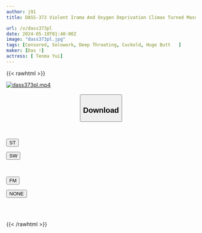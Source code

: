 ```yaml
---
author: j91
title: DASS-373 Violent Irama And Oxygen Deprivation Climax Turned Masochistic, POV NTR Video Letter From My Big Ass Girlfriend Yui Tenma

url: /v/dass373pl
date: 2024-05-10T01:40:00Z
image: "dass373pl.jpg"
tags: [Censored, Solowork, Deep Throating, Cuckold, Huge Butt	]
maker: [Das !]
actress: [ Tenma Yui]
---
```



{{< rawhtml >}}

<div class="video" data-videoid="wr7l2kzaBdfJMm3">
    <a href="javascript:;">
        <img src="/v/dass373pl/dass373pl.jpg" width="WIDTH" height="HEIGHT" alt="dass373pl.mp4" loading="lazy">
    </a>
</div>

<script type="text/javascript" src="https://j91.asia/asset/on-demand-st.js"></script>

<br>
  <link rel="stylesheet" href="https://j91.asia/asset/bs5.css">
  
  <center>
  <button class="btn btn-primary" type="button" data-bs-toggle="collapse" data-bs-target=".multi-collapse" aria-expanded="false" aria-controls="multiCollapseExample1 multiCollapseExample2"><h2>Download</h2></button></center>
</p>
<div class="row">
  <div class="col">
    <div class="collapse multi-collapse" id="multiCollapseExample1">
      <div class="card card-body">
	      	      <br>
<div class="buttons">  
<p><a href="https://streamtape.to/v/wr7l2kzaBdfJMm3" target="_blank"><button class="btn-hover color-3"><i class="fa fa-download"></i> ST</button></a></p>
<p><a href="https://asnwish.com/m13dhcu1890g" target="_blank"><button class="btn-hover color-2"><i class="fa fa-download"></i> SW</button></a></p></div>
    </div>
  </div>
</div>
  <div class="col">
    <div class="collapse multi-collapse" id="multiCollapseExample2">
      <div class="card card-body">
	      <br>
<div class="buttons">
<p><a href="https://filemoon.sx/d/qje16i0wrdov"><button class="btn-hover color-8"><i class="fa fa-download"></i> FM</button></a></p>
<p><a href="javascript:;"><button class="btn-hover color-9"><i class="fa fa-download"></i> NONE</button></a></p></div>
<br><br>
      </div>
    </div>
  </div>
</div>

{{< /rawhtml >}}